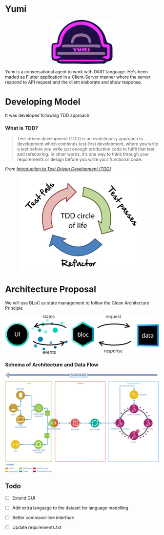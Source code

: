 # Yumi
<p align="center">
<img src="images/logo.png" data-canonical-src="https://user-images.githubusercontent.com/16319829/79087218-ef769280-7d81-11ea-93d6-a81ea2a7474e.png" width="200" />
</p>

Yumi is a conversational agent to work with DART language.
He's been maded as Flutter application in a Client-Server manner where the server respond to API request and the client elaborate and show response.

# Developing Model
It was developed following TDD approach
### What is TDD?

> Test-driven development (TDD) is an evolutionary approach to development
which combines test-first development, where you write a test before you write
just enough production code to fulfil that test, and refactoring. In other words,
it’s one way to think through your requirements
or design before you write your functional code.

*From [Introduction to Test Driven Development (TDD)](https://agiledata.org/essays/tdd.html)*

<p align="center">
<img src="images/tdd.png" data-canonical-src="https://user-images.githubusercontent.com/16319829/79087218-ef769280-7d81-11ea-93d6-a81ea2a7474e.png" width="400" />
</p>

# Architecture Proposal
We will use BLoC as state management to follow the Clean Architecture Principle
<p align="center">
<img src="images/bloc.png" data-canonical-src="https://user-images.githubusercontent.com/16319829/79087218-ef769280-7d81-11ea-93d6-a81ea2a7474e.png" />

### Schema of Architecture and Data Flow

<p align="center">
<img src="images/architecture_new.png" data-canonical-src="https://user-images.githubusercontent.com/16319829/79087218-ef769280-7d81-11ea-93d6-a81ea2a7474e.png" />
</p>

## Todo
- [ ] Extend GUI
- [ ] Add extra language to the dataset for language modelling
- [ ] Better command-line interface
- [ ] Update requirements.txt


